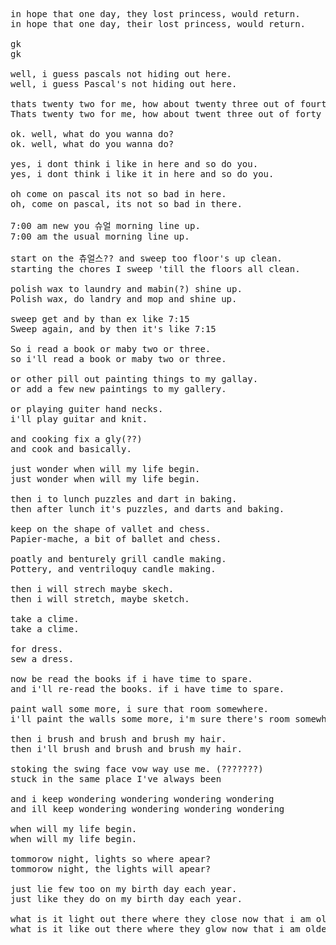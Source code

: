 <pre>
in hope that one day, they lost princess, would return.
in hope that one day, their lost princess, would return.

gk
gk

well, i guess pascals not hiding out here.
well, i guess Pascal's not hiding out here.

thats twenty two for me, how about twenty three out of fourty five.
Thats twenty two for me, how about twent three out of forty five?

ok. well, what do you wanna do?
ok. well, what do you wanna do?

yes, i dont think i like in here and so do you.
yes, i dont think i like it in here and so do you.

oh come on pascal its not so bad in here. 
oh, come on pascal, its not so bad in there. 

7:00 am new you 슈얼 morning line up.
7:00 am the usual morning line up.

start on the 츄얼스?? and sweep too floor's up clean.
starting the chores I sweep 'till the floors all clean.

polish wax to laundry and mabin(?) shine up.
Polish wax, do landry and mop and shine up.

sweep get and by than ex like 7:15
Sweep again, and by then it's like 7:15

So i read a book or maby two or three.
so i'll read a book or maby two or three.

or other pill out painting things to my gallay.
or add a few new paintings to my gallery.

or playing guiter hand necks.
i'll play guitar and knit.

and cooking fix a gly(??)
and cook and basically.

just wonder when will my life begin.
just wonder when will my life begin.

then i to lunch puzzles and dart in baking.
then after lunch it's puzzles, and darts and baking.

keep on the shape of vallet and chess.
Papier-mache, a bit of ballet and chess.

poatly and benturely grill candle making.
Pottery, and ventriloquy candle making.

then i will strech maybe skech.
then i will stretch, maybe sketch.

take a clime.
take a clime.

for dress.
sew a dress.

now be read the books if i have time to spare.
and i'll re-read the books. if i have time to spare.

paint wall some more, i sure that room somewhere.
i'll paint the walls some more, i'm sure there's room somewhere

then i brush and brush and brush my hair.
then i'll brush and brush and brush my hair.

stoking the swing face vow way use me. (???????)
stuck in the same place I've always been

and i keep wondering wondering wondering wondering
and ill keep wondering wondering wondering wondering

when will my life begin.
when will my life begin.

tommorow night, lights so where apear?
tommorow night, the lights will apear?

just lie few too on my birth day each year.
just like they do on my birth day each year.

what is it light out there where they close now that i am older. mother might just let me go.
what is it like out there where they glow now that i am older. mother might just le me go.
</pre>
